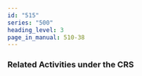 ```yaml
---
id: "515"
series: "500"
heading_level: 3
page_in_manual: 510-38
---
```


### Related Activities under the CRS